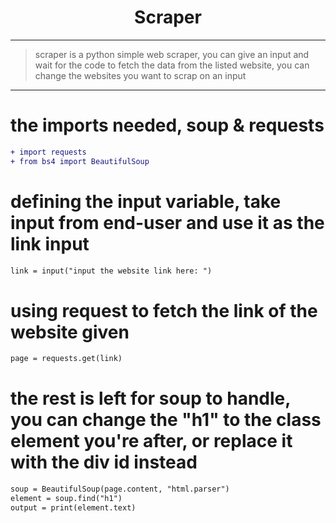 <h1 align="center">Scraper</h1>
<hr>

> scraper is a python simple web scraper, you can give an input and wait for the code to fetch the data from the listed website, you can change the websites you want to scrap on an input

<hr>

# the imports needed, soup & requests

```diff
+ import requests
+ from bs4 import BeautifulSoup
```

# defining the input variable, take input from end-user and use it as the link input

```diff
link = input("input the website link here: ")
```

# using request to fetch the link of the website given

```diff
page = requests.get(link)
```

# the rest is left for soup to handle, you can change the "h1" to the class element you're after, or replace it with the div id instead

```diff
soup = BeautifulSoup(page.content, "html.parser")
element = soup.find("h1")
output = print(element.text)
```
